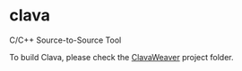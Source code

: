 # clava
C/C++ Source-to-Source Tool

To build Clava, please check the [ClavaWeaver](https://github.com/specs-feup/clava/tree/master/ClavaWeaver) project folder.
